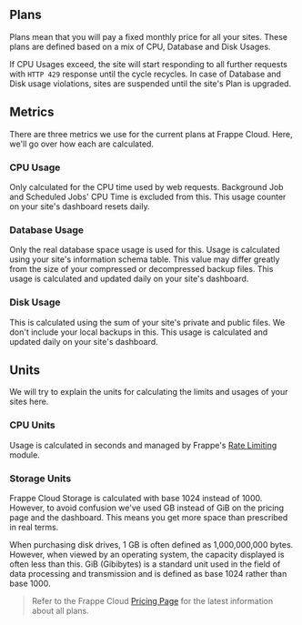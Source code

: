 ## Plans

Plans mean that you will pay a fixed monthly price for all your sites. These plans are defined based on a mix of CPU, Database and Disk Usages.

If CPU Usages exceed, the site will start responding to all further requests with `HTTP 429` response until the cycle recycles. In case of Database and Disk usage violations, sites are suspended until the site's Plan is upgraded.

## Metrics

There are three metrics we use for the current plans at Frappe Cloud. Here, we'll go over how each are calculated.

### CPU Usage

Only calculated for the CPU time used by web requests. Background Job and Scheduled Jobs' CPU Time is excluded from this. This usage counter on your site's dashboard resets daily.

### Database Usage

Only the real database space usage is used for this. Usage is calculated using your site's information schema table. This value may differ greatly from the size of your compressed or decompressed backup files. This usage is calculated and updated daily on your site's dashboard.

### Disk Usage

This is calculated using the sum of your site's private and public files. We don't include your local backups in this. This usage is calculated and updated daily on your site's dashboard.

## Units

We will try to explain the units for calculating the limits and usages of your sites here.

### CPU Units

Usage is calculated in seconds and managed by Frappe's [Rate Limiting](https://frappeframework.com/docs/user/en/rate-limiting) module.

### Storage Units

Frappe Cloud Storage is calculated with base 1024 instead of 1000. However, to avoid confusion we've used GB instead of GiB on the pricing page and the dashboard. This means you get more space than prescribed in real terms.

When purchasing disk drives, 1 GB is often defined as 1,000,000,000 bytes. However, when viewed by an operating system, the capacity displayed is often less than this. GiB (Gibibytes) is a standard unit used in the field of data processing and transmission and is defined as base 1024 rather than base 1000.

> Refer to the Frappe Cloud [Pricing Page](https://frappecloud.com/pricing) for the latest information about all plans.